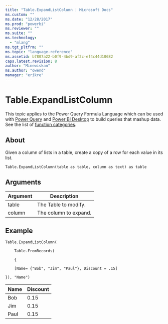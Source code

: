 ```yaml
---
title: "Table.ExpandListColumn | Microsoft Docs"
ms.custom: ""
ms.date: "12/28/2017"
ms.prod: "powerbi"
ms.reviewer: ""
ms.suite: ""
ms.technology: 
  - "mlang"
ms.tgt_pltfrm: ""
ms.topic: "language-reference"
ms.assetid: b7807a22-b0f9-4bd9-af2c-ef4c44d10682
caps.latest.revision: 8
author: "Minewiskan"
ms.author: "owend"
manager: "erikre"
---
```

# Table.ExpandListColumn
This topic applies to the Power Query Formula Language which can be used with [Power Query](https://support.office.com/article/Introduction-to-Microsoft-Power-Query-for-Excel-6E92E2F4-2079-4E1F-BAD5-89F6269CD605) and [Power BI Desktop](http://go.microsoft.com/fwlink/p/?LinkId=618607) to build queries that mashup data. See the list of [function categories](https://msdn.microsoft.com/en-us/library/mt211003.aspx).  
  
## About  
Given a column of lists in a table, create a copy of a row for each value in its list.  
  
```  
Table.ExpandListColumn(table as table, column as text) as table  
```  
  
## Arguments  
  
|Argument|Description|  
|------------|---------------|  
|table|The Table to modify.|  
|column|The column to expand.|  
  
## Example  
  
```  
Table.ExpandListColumn(  
  
    Table.FromRecords(  
  
    {  
  
    [Name= {"Bob", "Jim", "Paul"}, Discount = .15]  
  
}), "Name")  
```  
  
|Name|Discount|  
|--------|------------|  
|Bob|0.15|  
|Jim|0.15|  
|Paul|0.15|  
  
